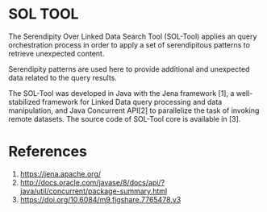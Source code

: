 # SOL TOOL

The Serendipity Over Linked Data Search Tool (SOL-Tool) applies an query orchestration process in order to apply a set of serendipitous patterns to retrieve unexpected content. 

Serendipity patterns are used here to provide additional and unexpected data related to the query results. 

The SOL-Tool was developed in Java with the Jena framework [1], a well-stabilized framework for Linked Data query processing and data manipulation, and Java Concurrent API[2] to parallelize the task of invoking remote datasets. The source code of SOL-Tool core is available in [3].

# References 
1. https://jena.apache.org/
2. http://docs.oracle.com/javase/8/docs/api/?java/util/concurrent/package-summary.html
3. https://doi.org/10.6084/m9.figshare.7765478.v3
